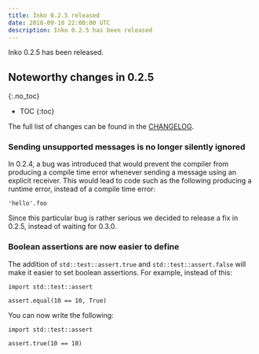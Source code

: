 ```yaml
---
title: Inko 0.2.5 released
date: 2018-09-10 22:00:00 UTC
description: Inko 0.2.5 has been released
---
```

<!-- vale off -->

Inko 0.2.5 has been released.

<!-- READ MORE -->

## Noteworthy changes in 0.2.5
{:.no_toc}

* TOC
{:toc}

The full list of changes can be found in the [CHANGELOG][changelog].

### Sending unsupported messages is no longer silently ignored

In 0.2.4, a bug was introduced that would prevent the compiler from producing a
compile time error whenever sending a message using an explicit receiver. This
would lead to code such as the following producing a runtime error, instead of a
compile time error:

```inko
'hello'.foo
```

Since this particular bug is rather serious we decided to release a fix in
0.2.5, instead of waiting for 0.3.0.

### Boolean assertions are now easier to define

The addition of `std::test::assert.true` and `std::test::assert.false` will make
it easier to set boolean assertions. For example, instead of this:

```inko
import std::test::assert

assert.equal(10 == 10, True)
```

You can now write the following:

```inko
import std::test::assert

assert.true(10 == 10)
```

[changelog]: https://gitlab.com/inko-lang/inko/blob/v0.2.5/CHANGELOG.md#025-september-11-2018
